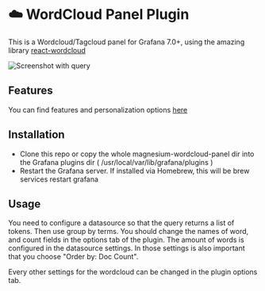 # ☁️ WordCloud Panel Plugin

This is a Wordcloud/Tagcloud panel for Grafana 7.0+, using the amazing library [react-wordcloud](https://github.com/chrisrzhou/react-wordcloud)

![Screenshot with query](https://raw.githubusercontent.com/raulsperoni/magnesium-wordcloud-panel/master/src/img/wordcloud-screenshot-query.png)


## Features

You can find features and personalization options [here](https://react-wordcloud.netlify.com/)


## Installation

* Clone this repo or copy the whole magnesium-wordcloud-panel dir into the Grafana plugins dir ( /usr/local/var/lib/grafana/plugins )
* Restart the Grafana server. If installed via Homebrew, this will be brew services restart grafana

## Usage

You need to configure a datasource so that the query returns a list of tokens. Then use group by terms.
You should change the names of word, and count fields in the options tab of the plugin.
The amount of words is configured in the datasource settings. In those settings is also important that you choose "Order by: Doc Count".

Every other settings for the wordcloud can be changed in the plugin options tab.


